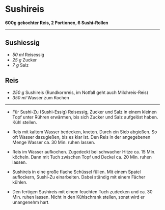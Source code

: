 # Sushireis

**600g gekochter Reis, 2 Portionen, 6 Sushi-Rollen**

---

## Sushiessig

- *50 ml*  Reisessig
- *25 g*  Zucker
- *7 g*  Salz

## Reis

- *250 g* Sushireis (Rundkornreis, im Notfall geht auch Milchreis-Reis)
- *350 ml* Wasser zum Kochen

---

- Für Sushi-Zu (Sushi-Essig) Reisessig, Zucker und Salz in einem kleinen Topf unter Rühren erwärmen, bis sich Zucker und Salz aufgelöst haben. Kühl stellen.

- Reis mit kaltem Wasser bedecken, kneten. Durch ein Sieb abgießen. So oft Wasser dazugießen, bis es klar ist. Den Reis in der angegebenen Menge Wasser ca. 30 Min. ruhen lassen.

- Reis im Wasser aufkochen. Zugedeckt bei schwacher Hitze ca. 15 Min. köcheln. Dann mit Tuch zwischen Topf und Deckel ca. 20 Min. ruhen lassen.

- Sushireis in eine große flache Schüssel füllen. Mit einem Spatel auflockern, Sushi-Zu einarbeiten. Dabei ständig mit einem Fächer kühlen.

- Den fertigen Sushireis mit einem feuchten Tuch zudecken und ca. 30 Min. ruhen lassen. Nicht in den Kühlschrank stellen, sonst wird er unangenehm hart.
